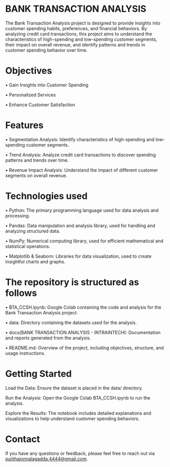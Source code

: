 
# BANK TRANSACTION ANALYSIS
The Bank Transaction Analysis project is designed to provide insights into customer spending habits, preferences, and financial behaviors. By analyzing credit card transactions, this project aims to understand the characteristics of high-spending and low-spending customer segments, their impact on overall revenue, and identify patterns and trends in customer spending behavior over time.

# Objectives

•	Gain Insights into Customer Spending

•	Personalized Services

•	Enhance Customer Satisfaction

# Features

•	Segmentation Analysis: Identify characteristics of high-spending and low-spending customer segments.

•	Trend Analysis: Analyze credit card transactions to discover spending patterns and trends over time.

•	Revenue Impact Analysis: Understand the impact of different customer segments on overall revenue.

# Technologies used
• Python: The primary programming language used for data analysis and processing.

• Pandas: Data manipulation and analysis library, used for handling and analyzing structured data.

• NumPy: Numerical computing library, used for efficient mathematical and statistical operations.

• Matplotlib & Seaborn: Libraries for data visualization, used to create insightful charts and graphs.


# The repository is structured as follows

•	BTA_CCSH.ipynb: Google Colab containing the code and analysis for the Bank Transaction Analysis project.

•	data: Directory containing the datasets used for the analysis.

•	docs(BANK TRANSACTION ANALYSIS - INTRAINTECH): Documentation and reports generated from the analysis.

•	README.md: Overview of the project, including objectives, structure, and usage instructions.

# Getting Started

Load the Data: Ensure the dataset is placed in the data/ directory.

Run the Analysis: Open the Google Colab BTA_CCSH.ipynb to run the analysis.

Explore the Results: The notebook includes detailed explanations and visualizations to help understand customer spending behaviors.

# Contact
If you have any questions or feedback, please feel free to reach out via pujithajonnalagadda.4444@gmail.com.
